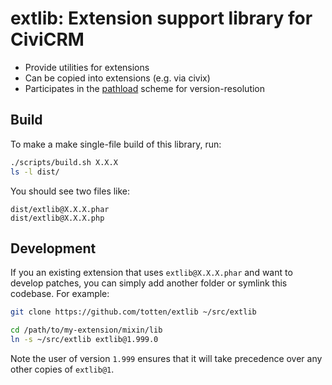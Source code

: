 # extlib: Extension support library for CiviCRM

* Provide utilities for extensions
* Can be copied into extensions (e.g. via civix)
* Participates in the [pathload](https://github.com/totten/pathload-poc/) scheme for version-resolution

## Build

To make a make single-file build of this library, run:

```bash
./scripts/build.sh X.X.X
ls -l dist/
```

You should see two files like:

```
dist/extlib@X.X.X.phar
dist/extlib@X.X.X.php
```

## Development

If you an existing extension that uses `extlib@X.X.X.phar` and want to develop patches, you can simply
add another folder or symlink this codebase. For example:

```bash
git clone https://github.com/totten/extlib ~/src/extlib

cd /path/to/my-extension/mixin/lib
ln -s ~/src/extlib extlib@1.999.0
```

Note the user of version `1.999` ensures that it will take precedence over any other copies of `extlib@1`.
